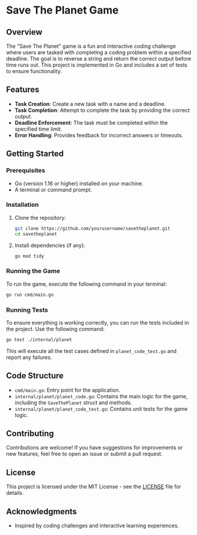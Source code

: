 # Save The Planet Game

## Overview

The "Save The Planet" game is a fun and interactive coding challenge where users are tasked with completing a coding problem within a specified deadline. The goal is to reverse a string and return the correct output before time runs out. This project is implemented in Go and includes a set of tests to ensure functionality.

## Features

- **Task Creation**: Create a new task with a name and a deadline.
- **Task Completion**: Attempt to complete the task by providing the correct output.
- **Deadline Enforcement**: The task must be completed within the specified time limit.
- **Error Handling**: Provides feedback for incorrect answers or timeouts.

## Getting Started

### Prerequisites

- Go (version 1.16 or higher) installed on your machine.
- A terminal or command prompt.

### Installation

1. Clone the repository:
   ```bash
   git clone https://github.com/yourusername/savetheplanet.git
   cd savetheplanet
   ```

2. Install dependencies (if any):
   ```bash
   go mod tidy
   ```

### Running the Game

To run the game, execute the following command in your terminal:
```bash
go run cmd/main.go
```

### Running Tests

To ensure everything is working correctly, you can run the tests included in the project. Use the following command:

```bash
go test ./internal/planet
```

This will execute all the test cases defined in `planet_code_test.go` and report any failures.

## Code Structure

- `cmd/main.go`: Entry point for the application.
- `internal/planet/planet_code.go`: Contains the main logic for the game, including the `SaveThePlanet` struct and methods.
- `internal/planet/planet_code_test.go`: Contains unit tests for the game logic.

## Contributing

Contributions are welcome! If you have suggestions for improvements or new features, feel free to open an issue or submit a pull request.

## License

This project is licensed under the MIT License - see the [LICENSE](LICENSE) file for details.

## Acknowledgments

- Inspired by coding challenges and interactive learning experiences.
